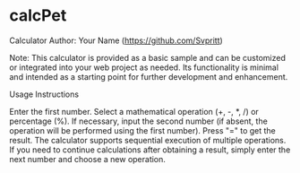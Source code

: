 # calcPet

Calculator
Author: Your Name (https://github.com/Svpritt)

Note: This calculator is provided as a basic sample and can be customized or integrated into your web project as needed. Its functionality is minimal and intended as a starting point for further development and enhancement.

Usage Instructions

Enter the first number.
Select a mathematical operation (+, -, *, /) or percentage (%).
If necessary, input the second number (if absent, the operation will be performed using the first number).
Press "=" to get the result.
The calculator supports sequential execution of multiple operations. If you need to continue calculations after obtaining a result, simply enter the next number and choose a new operation.
